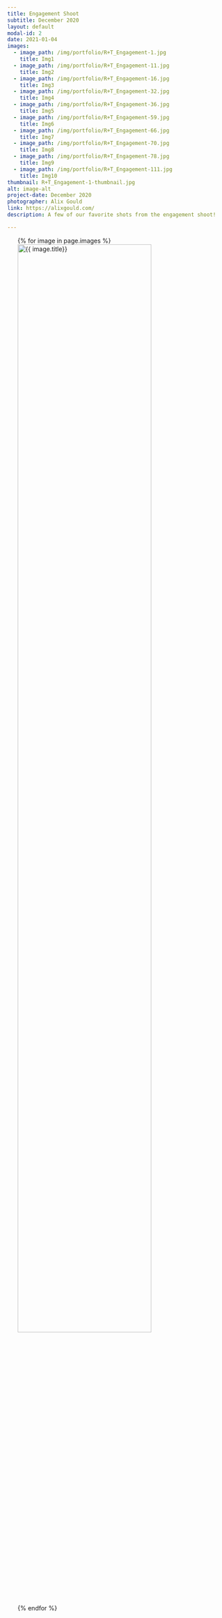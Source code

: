 ```yaml
---
title: Engagement Shoot
subtitle: December 2020
layout: default
modal-id: 2
date: 2021-01-04
images:
  - image_path: /img/portfolio/R+T_Engagement-1.jpg
    title: Img1
  - image_path: /img/portfolio/R+T_Engagement-11.jpg
    title: Img2
  - image_path: /img/portfolio/R+T_Engagement-16.jpg
    title: Img3
  - image_path: /img/portfolio/R+T_Engagement-32.jpg
    title: Img4
  - image_path: /img/portfolio/R+T_Engagement-36.jpg
    title: Img5
  - image_path: /img/portfolio/R+T_Engagement-59.jpg
    title: Img6
  - image_path: /img/portfolio/R+T_Engagement-66.jpg
    title: Img7
  - image_path: /img/portfolio/R+T_Engagement-70.jpg
    title: Img8
  - image_path: /img/portfolio/R+T_Engagement-78.jpg
    title: Img9
  - image_path: /img/portfolio/R+T_Engagement-111.jpg
    title: Img10
thumbnail: R+T_Engagement-1-thumbnail.jpg
alt: image-alt
project-date: December 2020
photographer: Alix Gould
link: https://alixgould.com/
description: A few of our favorite shots from the engagement shoot!

---
```


<ul class="photo-gallery" style="list-style-type:none;">
  {% for image in page.images %}
    <li><img src="{{ image.image_path }}" alt="{{ image.title}}" style="width:80%;height:auto;"/></li>
  {% endfor %}
</ul>